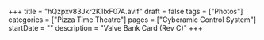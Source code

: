 +++
title = "hQzpxv83Jkr2K1IxF07A.avif"
draft = false
tags = ["Photos"]
categories = ["Pizza Time Theatre"]
pages = ["Cyberamic Control System"]
startDate = ""
description = "Valve Bank Card (Rev C)"
+++
